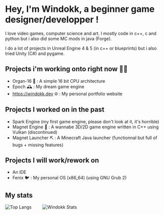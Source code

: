 
# Hey, I'm Windokk, a beginner game designer/developper !

I love video games, computer science and art. I mostly code in c++, c and python but i also did some MC mods in java (Forge).

I do a lot of projects in Unreal Engine 4 & 5 (in c++ or blueprints) but i also tried Unity (C#) and pygame.

## Projects i'm working onto right now 👨‍💻

- Organ-16 💾 : A simple 16 bit CPU architecture
- Epoch 🕰️ : My dream game engine
- https://windokk.dev 🌐 : My personal portfolio website

## Projects I worked on in the past

- Spark Engine (my first game engine, please don't look at it, it's horrible)
- Magnet Engine 🧲 : A wannabe 3D/2D game engine written in C++ using Vulkan (discontinued)
- Magnet Launcher ⛏️ : A Minecraft Java launcher (functionnal but full of bugs + missing features)

## Projects I will work/rework on

- An IDE
- Fenix 🐦 : My personal OS (x86_64) (using GNU Grub 2)

## My stats

![Top Langs](https://github-readme-stats.vercel.app/api/top-langs/?username=windokk&layout=donut&theme=algolia)&nbsp;&nbsp;&nbsp;&nbsp;&nbsp;&nbsp;&nbsp;&nbsp;&nbsp;![Windokk Stats](https://github-readme-stats.vercel.app/api?username=windokk&theme=algolia)

